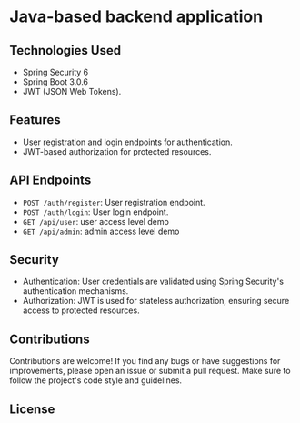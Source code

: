<!DOCTYPE html>
<html lang="eng">
<body>
  <h1>Java-based backend application</h1>
<h2>Technologies Used</h2>

  <ul>
    <li>Spring Security 6</li>
    <li>Spring Boot 3.0.6</li>
    <li>JWT (JSON Web Tokens).</li>
  </ul>

<h2>Features</h2>

  <ul>
    <li>User registration and login endpoints for authentication.</li>
    <li>JWT-based authorization for protected resources.</li>
  </ul>


<h2>API Endpoints</h2>

  <ul>
    <li><code>POST /auth/register</code>: User registration endpoint.</li>
    <li><code>POST /auth/login</code>: User login endpoint.</li>
   <li><code>GET /api/user</code>: user access level demo</li>
   <li><code>GET /api/admin</code>: admin access level demo</li>
  </ul>

<h2>Security</h2>

  <ul>
    <li>Authentication: User credentials are validated using Spring Security's authentication mechanisms.</li>
    <li>Authorization: JWT is used for stateless authorization, ensuring secure access to protected resources.</li>
  </ul>

<h2>Contributions</h2>

  <p>Contributions are welcome! If you find any bugs or have suggestions for improvements, please open an issue or submit a pull request. Make sure to follow the project's code style and guidelines.</p>
<h2>License</h2>


